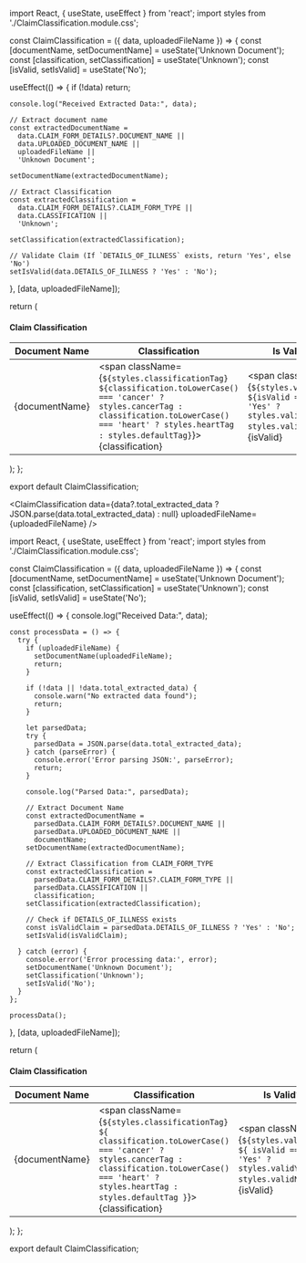 import React, { useState, useEffect } from 'react';
import styles from './ClaimClassification.module.css';

const ClaimClassification = ({ data, uploadedFileName }) => {
  const [documentName, setDocumentName] = useState('Unknown Document');
  const [classification, setClassification] = useState('Unknown');
  const [isValid, setIsValid] = useState('No');

  useEffect(() => {
    if (!data) return;

    console.log("Received Extracted Data:", data);

    // Extract document name
    const extractedDocumentName = 
      data.CLAIM_FORM_DETAILS?.DOCUMENT_NAME || 
      data.UPLOADED_DOCUMENT_NAME || 
      uploadedFileName || 
      'Unknown Document';

    setDocumentName(extractedDocumentName);

    // Extract Classification
    const extractedClassification = 
      data.CLAIM_FORM_DETAILS?.CLAIM_FORM_TYPE || 
      data.CLASSIFICATION || 
      'Unknown';

    setClassification(extractedClassification);

    // Validate Claim (If `DETAILS_OF_ILLNESS` exists, return 'Yes', else 'No')
    setIsValid(data.DETAILS_OF_ILLNESS ? 'Yes' : 'No');

  }, [data, uploadedFileName]);

  return (
    <div className={styles.claimClassificationContainer}>
      <h4>Claim Classification</h4>
      <table className={styles.classificationTable}>
        <thead>
          <tr>
            <th>Document Name</th>
            <th>Classification</th>
            <th>Is Valid?</th>
          </tr>
        </thead>
        <tbody>
          <tr>
            <td>{documentName}</td>
            <td>
              <span className={`${styles.classificationTag} 
                ${classification.toLowerCase() === 'cancer' ? styles.cancerTag :
                  classification.toLowerCase() === 'heart' ? styles.heartTag :
                  styles.defaultTag}`}>
                {classification}
              </span>
            </td>
            <td>
              <span className={`${styles.validTag} 
                ${isValid === 'Yes' ? styles.validYes : styles.validNo}`}>
                {isValid}
              </span>
            </td>
          </tr>
        </tbody>
      </table>
    </div>
  );
};

export default ClaimClassification;




<ClaimClassification 
  data={data?.total_extracted_data ? JSON.parse(data.total_extracted_data) : null} 
  uploadedFileName={uploadedFileName} 
/>




import React, { useState, useEffect } from 'react';
import styles from './ClaimClassification.module.css';

const ClaimClassification = ({ data, uploadedFileName }) => {
  const [documentName, setDocumentName] = useState('Unknown Document');
  const [classification, setClassification] = useState('Unknown');
  const [isValid, setIsValid] = useState('No');

  useEffect(() => {
    console.log("Received Data:", data);

    const processData = () => {
      try {
        if (uploadedFileName) {
          setDocumentName(uploadedFileName);
          return;
        }

        if (!data || !data.total_extracted_data) {
          console.warn("No extracted data found");
          return;
        }

        let parsedData;
        try {
          parsedData = JSON.parse(data.total_extracted_data);
        } catch (parseError) {
          console.error('Error parsing JSON:', parseError);
          return;
        }

        console.log("Parsed Data:", parsedData);

        // Extract Document Name
        const extractedDocumentName = 
          parsedData.CLAIM_FORM_DETAILS?.DOCUMENT_NAME ||
          parsedData.UPLOADED_DOCUMENT_NAME ||
          documentName;
        setDocumentName(extractedDocumentName);

        // Extract Classification from CLAIM_FORM_TYPE
        const extractedClassification = 
          parsedData.CLAIM_FORM_DETAILS?.CLAIM_FORM_TYPE || 
          parsedData.CLASSIFICATION ||
          classification;
        setClassification(extractedClassification);

        // Check if DETAILS_OF_ILLNESS exists
        const isValidClaim = parsedData.DETAILS_OF_ILLNESS ? 'Yes' : 'No';
        setIsValid(isValidClaim);

      } catch (error) {
        console.error('Error processing data:', error);
        setDocumentName('Unknown Document');
        setClassification('Unknown');
        setIsValid('No');
      }
    };

    processData();
  }, [data, uploadedFileName]);

  return (
    <div className={styles.claimClassificationContainer}>
      <h4>Claim Classification</h4>
      <table className={styles.classificationTable}>
        <thead>
          <tr>
            <th>Document Name</th>
            <th>Classification</th>
            <th>Is Valid?</th>
          </tr>
        </thead>
        <tbody>
          <tr>
            <td>{documentName}</td>
            <td>
              <span className={`${styles.classificationTag} ${
                classification.toLowerCase() === 'cancer' ? styles.cancerTag :
                classification.toLowerCase() === 'heart' ? styles.heartTag :
                styles.defaultTag
              }`}>
                {classification}
              </span>
            </td>
            <td>
              <span className={`${styles.validTag} ${
                isValid === 'Yes' ? styles.validYes : styles.validNo
              }`}>
                {isValid}
              </span>
            </td>
          </tr>
        </tbody>
      </table>
    </div>
  );
};

export default ClaimClassification;
